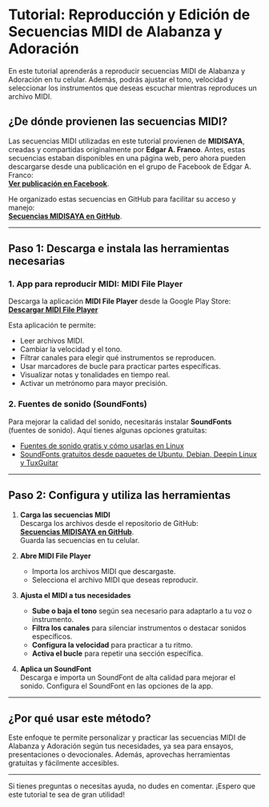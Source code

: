 # **Tutorial: Reproducción y Edición de Secuencias MIDI de Alabanza y Adoración**

En este tutorial aprenderás a reproducir secuencias MIDI de Alabanza y Adoración en tu celular. Además, podrás ajustar el tono, velocidad y seleccionar los instrumentos que deseas escuchar mientras reproduces un archivo MIDI.

## **¿De dónde provienen las secuencias MIDI?**
Las secuencias MIDI utilizadas en este tutorial provienen de **MIDISAYA**, creadas y compartidas originalmente por **Edgar A. Franco**. Antes, estas secuencias estaban disponibles en una página web, pero ahora pueden descargarse desde una publicación en el grupo de Facebook de Edgar A. Franco:  
[**Ver publicación en Facebook**](https://www.facebook.com/groups/midisaya/permalink/2873074299431938/).

He organizado estas secuencias en GitHub para facilitar su acceso y manejo:  
[**Secuencias MIDISAYA en GitHub**](https://github.com/wachin/midisaya.com-Dev-Pack/).

---

## **Paso 1: Descarga e instala las herramientas necesarias**
### **1. App para reproducir MIDI: MIDI File Player**
Descarga la aplicación **MIDI File Player** desde la Google Play Store:  
[**Descargar MIDI File Player**](https://play.google.com/store/apps/details?id=net.volcanomobile.midifileplayer)

Esta aplicación te permite:  
- Leer archivos MIDI.  
- Cambiar la velocidad y el tono.  
- Filtrar canales para elegir qué instrumentos se reproducen.  
- Usar marcadores de bucle para practicar partes específicas.  
- Visualizar notas y tonalidades en tiempo real.  
- Activar un metrónomo para mayor precisión.  

### **2. Fuentes de sonido (SoundFonts)**
Para mejorar la calidad del sonido, necesitarás instalar **SoundFonts** (fuentes de sonido). Aquí tienes algunas opciones gratuitas:  
- [Fuentes de sonido gratis y cómo usarlas en Linux](https://facilitarelsoftwarelibre.blogspot.com/2023/06/fuentes-de-sonido-soundfonts-gratis-desde-varios-sitios.html)  
- [SoundFonts gratuitos desde paquetes de Ubuntu, Debian, Deepin Linux y TuxGuitar](https://facilitarelsoftwarelibre.blogspot.com/2019/11/fuentes-de-sonido-soundfonts-gratuitas.html)

---

## **Paso 2: Configura y utiliza las herramientas**
1. **Carga las secuencias MIDI**  
   Descarga los archivos desde el repositorio de GitHub:  
   [**Secuencias MIDISAYA en GitHub**](https://github.com/wachin/midisaya.com-Dev-Pack/).  
   Guarda las secuencias en tu celular.

2. **Abre MIDI File Player**  
   - Importa los archivos MIDI que descargaste.  
   - Selecciona el archivo MIDI que deseas reproducir.

3. **Ajusta el MIDI a tus necesidades**  
   - **Sube o baja el tono** según sea necesario para adaptarlo a tu voz o instrumento.  
   - **Filtra los canales** para silenciar instrumentos o destacar sonidos específicos.  
   - **Configura la velocidad** para practicar a tu ritmo.  
   - **Activa el bucle** para repetir una sección específica.

4. **Aplica un SoundFont**  
   Descarga e importa un SoundFont de alta calidad para mejorar el sonido. Configura el SoundFont en las opciones de la app.

---

## **¿Por qué usar este método?**
Este enfoque te permite personalizar y practicar las secuencias MIDI de Alabanza y Adoración según tus necesidades, ya sea para ensayos, presentaciones o devocionales. Además, aprovechas herramientas gratuitas y fácilmente accesibles.

---

Si tienes preguntas o necesitas ayuda, no dudes en comentar. ¡Espero que este tutorial te sea de gran utilidad!

